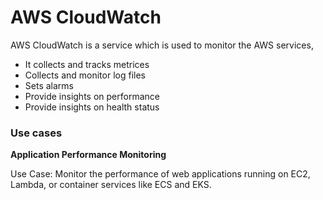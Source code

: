 # AWS CloudWatch

AWS CloudWatch is a service which is used to monitor the AWS services, 

- It collects and tracks metrices 
- Collects and monitor log files
- Sets alarms
- Provide insights on performance
- Provide insights on health status

### Use cases

**Application Performance Monitoring**

Use Case: Monitor the performance of web applications running on EC2, Lambda, or container services like ECS and EKS.

